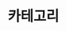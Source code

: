 ---
title: "카테고리"
layout: categories
permalink: /categories/
author_profile: true
sidebar_main: true
---